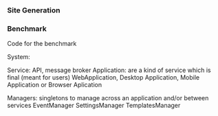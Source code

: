 
### Site Generation

### Benchmark

Code for the benchmark



System:

Service: API, message broker
Application: are a kind of service which is final (meant for users)
WebApplication, Desktop Application, Mobile Application or Browser Aplication

Managers: singletons to manage across an application and/or between services
    EventManager
    SettingsManager
    TemplatesManager
